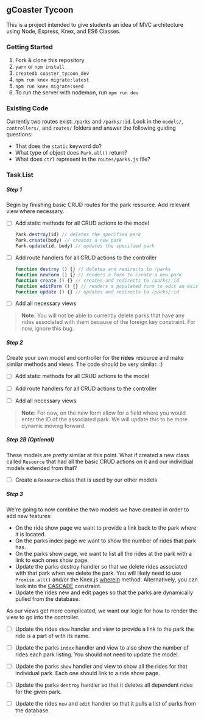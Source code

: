 ## gCoaster Tycoon

This is a project intended to give students an idea of MVC architecture using Node, Express, Knex, and ES6 Classes.


### Getting Started

1. Fork & clone this repository
1. `yarn` or `npm install`
1. `createdb coaster_tycoon_dev`
1. `npm run knex migrate:latest`
1. `npm run knex migrate:seed`
1. To run the server with nodemon, run `npm run dev`


### Existing Code

Currently two routes exist: `/parks` and `/parks/:id`. Look in the `models/`, `controllers/`, and `routes/` folders and answer the following guiding questions:

* That does the `static` keyword do?
* What type of object does `Park.all()` return?
* What does `ctrl` represent in the `routes/parks.js` file?

### Task List

##### Step 1

Begin by finishing basic CRUD routes for the park resource. Add relevant view where necessary.

- [ ] Add static methods for all CRUD actions to the model
  ```js
  Park.destroy(id) // deletes the specified park
  Park.create(body) // creates a new park
  Park.update(id, body) // updates the specified park
  ```

- [ ] Add route handlers for all CRUD actions to the controller
  ```js
  function destroy () {} // deletes and redirects to /parks
  function newForm () {} // renders a form to create a new park
  function create () {} // creates and redirects to /parks/:id
  function editForm () {} // renders a populated form to edit an existing park
  function update () {} // updates and redirects to /parks/:id
  ```

- [ ] Add all necessary views

> **Note:** You will not be able to currently delete parks that have any rides associated with them because of the foreign key constraint. For now, ignore this bug.

##### Step 2

Create your own model and controller for the **rides** resource and make similar methods and views. The code should be very similar.  :)

- [ ] Add static methods for all CRUD actions to the model

- [ ] Add route handlers for all CRUD actions to the controller

- [ ] Add all necessary views

> **Note:** For now, on the new form allow for a field where you would enter the ID of the associated park. We will update this to be more dynamic moving forward.

##### Step 2B (Optional)

These models are _pretty_ similar at this point. What if created a new class called `Resource` that had all the basic CRUD actions on it and our individual models extended from that?

- [ ] Create a `Resource` class that is used by our other models

##### Step 3

We're going to now combine the two models we have created in order to add new features:

* On the ride show page we want to provide a link back to the park where it is located.
* On the parks index page we want to show the number of rides that park has.
* On the parks show page, we want to list all the rides at the park with a link to each ones show page.
* Update the parks destroy handler so that we delete rides associated with that park when we delete the park. You will likely need to use `Promise.all()` and/or the Knex.js [whereIn](http://knexjs.org/#Builder-whereIn) method. Alternatively, you can look into the [CASCADE](https://www.postgresql.org/docs/8.2/static/ddl-constraints.html) constraint.
* Update the rides new and edit pages so that the parks are dynamically pulled from the database.


As our views get more complicated, we want our logic for how to render the view to go into the controller.

- [ ] Update the rides `show` handler and view to provide a link to the park the ride is a part of with its name.

- [ ] Update the parks `index` handler and view to also show the number of rides each park listing. You should not need to update the model.

- [ ] Update the parks `show` handler and view to show all the rides for that individual park. Each one should link to a ride show page.

- [ ] Update the parks `destroy` handler so that it deletes all dependent rides for the given park.

- [ ] Update the rides `new` and `edit` handler so that it pulls a list of parks from the database.
